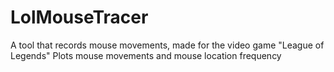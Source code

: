 # LolMouseTracer
A tool that records mouse movements, made for the video game "League of Legends"
Plots mouse movements and mouse location frequency
